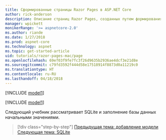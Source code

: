 ```yaml
---
title: Сформированные страницы Razor Pages в ASP.NET Core
author: rick-anderson
description: Описание страниц Razor Pages, созданных путем формирования шаблонов на macOS.
manager: wpickett
monikerRange: '>= aspnetcore-2.0'
ms.author: riande
ms.date: 1/27/2018
ms.prod: aspnet-core
ms.technology: aspnet
ms.topic: get-started-article
uid: tutorials/razor-pages-mac/page
ms.openlocfilehash: 69ef03f9fe7fc3f26d9635b2936ae4dcf3e21d8e
ms.sourcegitcommit: c79fd3592f444d58e17518914f8873d0a11219c0
ms.translationtype: HT
ms.contentlocale: ru-RU
ms.lasthandoff: 04/18/2018
---
```

[!INCLUDE [model1](../../includes/RP/page1.md)]

[!INCLUDE [model1](../../includes/RP/page2.md)]

Следующий учебник рассматривает SQLite и заполнение базы данных начальными значениями.

> [!div class="step-by-step"]
> [Предыдущая тема: добавление модели](xref:tutorials/razor-pages-mac/model)
> [Следующая тема: SQLite ](xref:tutorials/razor-pages-mac/sql)
